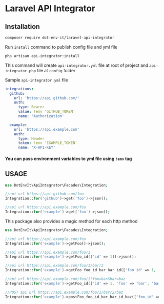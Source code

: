 # Laravel API Integrator

## Installation
```bash
composer require dot-env-it/laravel-api-integrator
```

Run `install` command to publish config file and yml file

```bash
php artisan api-integrator:install
```
This command will create `api-integrator.yml` file at root of project and `api-integrator.php` file at `config` folder

Sample `api-integrator.yml` file
```yaml
integrations:
  github:
    url: 'https://api.github.com/'
    auth:
      type: Bearer
      value: !env 'GITHUB_TOKEN'
      name: 'Authorization'

  example:
    url: 'https://api.example.com'
    auth:
      type: Header
      token: !env 'EXAMPLE_TOKEN'
      name: 'X-API-KEY'
```
#### You can pass environment variables to yml file using `!env` tag

## USAGE
 
```php
use DotEnvIt\ApiIntegrator\Facades\Integration;

//api url https://api.github.com/foo
Integration::for('github')->get('foo')->json();

//api url https://api.example.com/foo
Integration::for('example')->get('foo')->json();
```
This package also provides a magic method for each http method
```php
use DotEnvIt\ApiIntegrator\Facades\Integration;

//api url https://api.example.com/foo
Integration::for('example')->getFoo()->json();

//api url https://api.example.com/foo/1
Integration::for('example')->getFoo_id(['id' => 1])->json();

//api url https://api.example.com/foo/1/bar/2
Integration::for('example')->getFoo_foo_id_bar_bar_id(['foo_id' => 1, 'bar_id' => 2])->json();

//api url https://api.example.com/foo/1?foo=bar&bar=baz
Integration::for('example')->getFoo_id(['id' => 1, 'foo' => 'bar', 'bar' => 'baz'])->json();

//POST api url https://api.example.com/foo/1/bar/2/baz
Integration::for('example')->postFoo_foo_id_bar_bar_id_baz(['foo_id' => 1, 'bar_id' => 2])->json();
```
